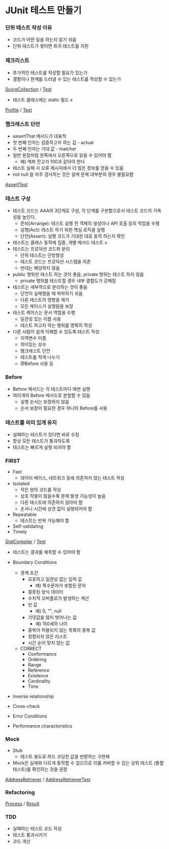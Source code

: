# JUnit 테스트 만들기

### 단위 테스트 작성 이유
- 코드가 어떤 일을 하는지 알기 쉬움
- 단위 테스트가 쌓이면 회귀 테스트를 지원

### 체크리스트
- 추가적인 테스트를 작성할 필요가 있는가
- 결함이나 한계를 드러낼 수 있는 테스트를 작성할 수 있는가

[ScoreCollection](src/main/java/com/example/section1/ScoreCollection.java) / [Test](src/test/java/com/example/section1/ScoreCollectionTest.java)

- 테스트 클래스에는 static 필드 x

[Profile](src/main/java/com/example/section1/Profile.java) / [Test](src/test/java/com/example/section1/ProfileTest.java)


### 햄크레스트 단언
- assertThat 메서드가 대표적
- 첫 번째 인자는 검증하고자 하는 값 - actual
- 두 번째 인자는 기대 값 - matcher
- 일반 문장처럼 왼쪽에서 오른쪽으로 읽을 수 있어야 함
  - 예) 계좌 잔고가 100과 같아야 한다
- 테스트 실패 시 오류 메시지에서 더 많은 정보를 얻을 수 있음
- not null 을 자주 검사하는 것은 설계 문제 대부분의 경우 불필요함

[AssertTest](src/test/java/com/example/section1/scratch/AssertTest.java)

### 테스트 구성
- 테스트 코드는 AAA의 3단계로 구성, 각 단계를 구분함으로서 테스트 코드의 가독성을 높인다. 
  - 준비(Arrange): 테스트 실행 전 객체의 생성이나 API 호출 등의 작업을 수행
  - 실행(Act): 테스트 하기 위한 핵심 로직을 실행
  - 단언(Assert): 실행 코드가 기대한 대로 동작 하는지 확인
- 테스트는 클래스 동작에 집중, 개별 메서드 테스트 x
- 테스트는 프로덕션 코드와 분리
  - 단위 테스트는 단방향성
  - 테스트 코드는 프로덕션 시스템을 의존
  - 반대는 해당하지 않음
- public 행위만 테스트 하는 것이 좋음, private 행위는 테스트 하지 않음
  - private 행위를 테스트할 경우 내부 결합도가 강해짐
- 테스트는 세부적으로 분리하는 것이 좋음
  - 단언이 실패했을 때 파악하기 쉬움
  - 다른 테스트의 영항을 제거
  - 모든 케이스가 실행됨을 보장
- 테스트 케이스는 문서 역할을 수행
  - 일관성 있는 이름 사용
  - 테스트 하고자 하는 행위를 명확히 작성
- 다른 사람이 쉽게 이해할 수 있도록 테스트 작성
  - 지역변수 이름
  - 의미있는 상수
  - 햄크레스트 단언
  - 테스트를 작게 나누기
  - @Before 사용 등

### Before
- Before 메서드는 각 테스트마다 매번 실행
- 여러개의 Before 메서드로 분할할 수 있음
  - 실행 순서는 보장하지 않음
  - 순서 보장이 필요한 경우 하나의 Before를 사용

### 테스트를 의미 있게 유지
- 실패하는 테스트가 있다면 바로 수정
- 항상 모든 테스트가 통과하도록
- 테스트는 빠르게 실행 되어야 함

### FIRST
- Fast
  - 데이터 베이스, 네트워크 등에 의존하지 않는 테스트 작성
- Isolated
  - 작은 양의 코드를 작성
  - 상호 작용이 많을수록 문제 발생 가능성이 높음
  - 다른 테스트에 의존하지 않아야 함
  - 순서나 시간에 상관 없이 실행되어야 함
- Repeatable
  - 테스트는 반복 가능해야 함
- Self-validating
- Timely

[StatCompiler](src/main/java/com/example/section1/domain/StatCompiler.java) / [Test](src/test/java/com/example/section1/domain/StatCompilerTest.java)

- 테스트는 결과를 예측할 수 있어야 함

- Boundary Conditions
  - 경계 조건
    - 모호하고 일관성 없는 입력 값
      - 예) 특수문자가 포함된 문자
    - 잘못된 양식 데이터
    - 수치적 오버플로가 발생하는 계산
    - 빈 값
      - 예) 0, "", null
    - 기댓값을 많이 벗어나는 값
      - 예) 150세의 나이
    - 중복이 허용되지 않는 목록의 중복 값
    - 정렬되지 않은 리스트
    - 시간 순이 맞지 않는 값
  - CORRECT
    - Conformance
    - Ordering
    - Range
    - Reference
    - Existence
    - Cardinality
    - Time
- Inverse relationship
- Cross-check
- Error Conditions
- Performance characteristics

### Mock
- Stub
  - 테스트 용도로 하드 코딩한 값을 반환하는 구현체
- Mock은 실제와 다르게 동작할 수 있으므로 이를 커버할 수 있는 상위 테스트 (통합 테스트)를 확인하는 것을 권장

[AddressRetriever](src/main/java/com/example/section1/AddressRetriever.java) / [AddressRetrieverTest](src/test/java/com/example/section1/AddressRetrieverTest.java)

### Refactoring

[Process](src/test/java/com/example/section1/util/SearchTestRefactoringProcess.java) / [Result](src/test/java/com/example/section1/util/SearchTest.java)

### TDD
- 실패하는 테스트 코드 작성
- 테스트 통과시키기
- 코드 개선


